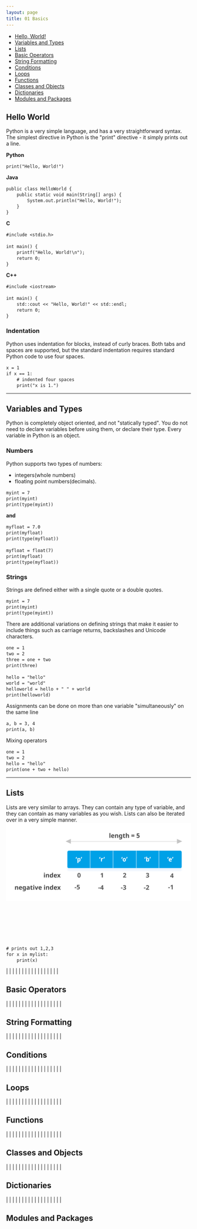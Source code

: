 ```yaml
---
layout: page
title: 01 Basics
---
```


* [Hello, World!](#hello-world)
* [Variables and Types](#variables-and-types)
* [Lists](#lists)
* [Basic Operators](#basic-operators)
* [String Formatting](#string-formatting)
* [Conditions](#conditions)
* [Loops](#loops)
* [Functions](#functions)
* [Classes and Objects](#classes-and-objects)
* [Dictionaries](#dictionaries)
* [Modules and Packages](#modules-and-packages)

## Hello World
Python is a very simple language, and has a very straightforward syntax. The simplest directive in Python is the "print" directive - it simply prints out a line. 

**Python**
```
print("Hello, World!")
```

**Java**
```
public class HelloWorld {
    public static void main(String[] args) {
        System.out.println("Hello, World!");
    }
}
```

**C**
```
#include <stdio.h>

int main() {
    printf("Hello, World!\n");
    return 0;
}
```

**C++**
```
#include <iostream>

int main() {
    std::cout << "Hello, World!" << std::endl;
    return 0;
}
```

### Indentation
Python uses indentation for blocks, instead of curly braces. Both tabs and spaces are supported, but the standard indentation requires standard Python code to use four spaces.
```
x = 1
if x == 1:
    # indented four spaces
    print("x is 1.")
```
---

## Variables and Types

Python is completely object oriented, and not "statically typed". You do not need to declare variables before using them, or declare their type. Every variable in Python is an object.

### Numbers
Python supports two types of numbers:
* integers(whole numbers)
* floating point numbers(decimals).

```
myint = 7
print(myint)
print(type(myint))
```
**and**
```
myfloat = 7.0
print(myfloat)
print(type(myfloat))

myfloat = float(7)
print(myfloat)
print(type(myfloat))
```

### Strings
Strings are defined either with a single quote or a double quotes.

```
myint = 7
print(myint)
print(type(myint))
```
There are additional variations on defining strings that make it easier to include things such as carriage returns, backslashes and Unicode characters.

```
one = 1
two = 2
three = one + two
print(three)

hello = "hello"
world = "world"
helloworld = hello + " " + world
print(helloworld)
```

Assignments can be done on more than one variable "simultaneously" on the same line
```
a, b = 3, 4
print(a, b)
```

Mixing operators
```
one = 1
two = 2
hello = "hello"
print(one + two + hello)
```
---

## Lists
Lists are very similar to arrays. They can contain any type of variable, and they can contain as many variables as you wish. Lists can also be iterated over in a very simple manner.
<br>
<img src="src_img/python-list-index.png"
     alt="Markdown Monster icon"
     style="float: left; margin-right: 10px;" />
</br>

```
mylist = []
mylist.append(1)
mylist.append(2)
mylist.append(3)
print(mylist[0]) # prints 1
print(mylist[1]) # prints 2
print(mylist[2]) # prints 3
```

```
# prints out 1,2,3
for x in mylist:
    print(x)
```
|
|
|
|
|
|
|
|
|
|
|
|
|
|
|
|
|
## Basic Operators
|
|
|
|
|
|
|
|
|
|
|
|
|
|
|
|
|
|
## String Formatting
|
|
|
|
|
|
|
|
|
|
|
|
|
|
|
|
|
|
## Conditions
|
|
|
|
|
|
|
|
|
|
|
|
|
|
|
|
|
|
## Loops
|
|
|
|
|
|
|
|
|
|
|
|
|
|
|
|
|
|
## Functions
|
|
|
|
|
|
|
|
|
|
|
|
|
|
|
|
|
|
## Classes and Objects
|
|
|
|
|
|
|
|
|
|
|
|
|
|
|
|
|
|
## Dictionaries
|
|
|
|
|
|
|
|
|
|
|
|
|
|
|
|
|
|
## Modules and Packages